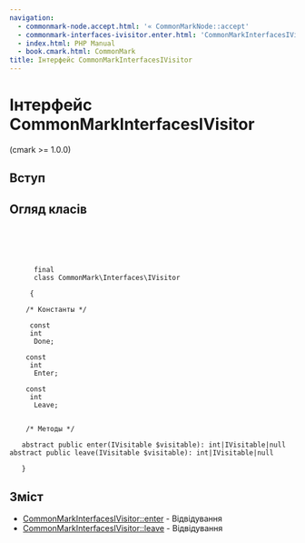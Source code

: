 ```yaml
---
navigation:
  - commonmark-node.accept.html: '« CommonMarkNode::accept'
  - commonmark-interfaces-ivisitor.enter.html: 'CommonMarkInterfacesIVisitor::enter »'
  - index.html: PHP Manual
  - book.cmark.html: CommonMark
title: Інтерфейс CommonMarkInterfacesIVisitor
---
```

# Інтерфейс CommonMarkInterfacesIVisitor

(cmark >= 1.0.0)

## Вступ

## Огляд класів

```classsynopsis


    
    
     
      final
      class CommonMark\Interfaces\IVisitor
     
     {
    
    /* Константы */
    
     const
     int
      Done;

    const
     int
      Enter;

    const
     int
      Leave;


    /* Методы */
    
   abstract public enter(IVisitable $visitable): int|IVisitable|null
abstract public leave(IVisitable $visitable): int|IVisitable|null

   }
```

## Зміст

-   [CommonMarkInterfacesIVisitor::enter](commonmark-interfaces-ivisitor.enter.html) - Відвідування
-   [CommonMarkInterfacesIVisitor::leave](commonmark-interfaces-ivisitor.leave.html) - Відвідування
